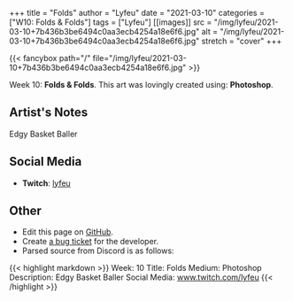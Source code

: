 +++
title =       "Folds"
author =      "Lyfeu"
date =        "2021-03-10"
categories =  ["W10: Folds & Folds"]
tags =        ["Lyfeu"]
[[images]]
                      src = "/img/lyfeu/2021-03-10+7b436b3be6494c0aa3ecb4254a18e6f6.jpg"
                      alt = "/img/lyfeu/2021-03-10+7b436b3be6494c0aa3ecb4254a18e6f6.jpg"
                      stretch = "cover"
+++


{{< fancybox path="/" file="/img/lyfeu/2021-03-10+7b436b3be6494c0aa3ecb4254a18e6f6.jpg" >}}


Week 10: **Folds & Folds**. This art was lovingly created using: **Photoshop**.

## Artist's Notes

Edgy Basket Baller

## Social Media

- **Twitch**: [lyfeu]()


## Other

- Edit this page on [GitHub](https://github.com/teaminkling/web-refresh/edit/main/blog/content/blog/lyfeu-week-10-66bc.md).
- Create [a bug ticket](https://github.com/teaminkling/web-refresh/issues/new?assignees=&labels=bug&template=problem-report.md&title=) for the developer.
- Parsed source from Discord is as follows:

{{< highlight markdown >}}
Week: 10 
Title: Folds
Medium: Photoshop 
Description: Edgy Basket Baller
Social Media: www.twitch.com/lyfeu
{{< /highlight >}}